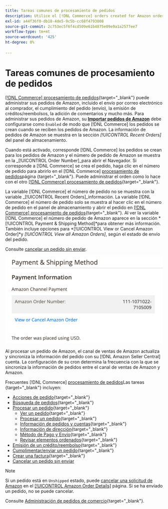 ```yaml
---
title: Tareas comunes de procesamiento de pedidos
description: Utilice el [!DNL Commerce] orders created for Amazon orders to manage order activity and processing in the [!UICONTROL Commerce] Administrador.
exl-id: a44f36f0-db18-4de5-9c5b-cc68f4793008
source-git-commit: 2c753ec5f6f4cd509e61b4875e09e9a1a2577ee7
workflow-type: tm+mt
source-wordcount: '425'
ht-degree: 0%

---
```


# Tareas comunes de procesamiento de pedidos

[[!DNL Commerce] procesamiento de pedidos](https://docs.magento.com/user-guide/sales/order-processing.html){target=&quot;_blank&quot;} puede administrar sus pedidos de Amazon, incluido el envío por correo electrónico al comprador, el cumplimiento del pedido (envío), la emisión de créditos/reembolsos, la adición de comentarios y mucho más. Para administrar sus pedidos de Amazon, su [**Importar pedidos de Amazon**](./order-settings.md) debe configurarse como `Enabled` de modo que [!DNL Commerce] los pedidos se crean cuando se reciben los pedidos de Amazon. La información de pedidos de Amazon se muestra en la sección *[!UICONTROL Recent Orders]* del panel de almacenamiento.

Cuando está activado, corresponde [!DNL Commerce] los pedidos se crean para los pedidos de Amazon y el número de pedido de Amazon se muestra en la _[!UICONTROL Order Number]_para abrir el Navegador. Si corresponde a [!DNL Commerce] se crea el pedido, haga clic en el número de pedido para abrirlo en el [!DNL Commerce] [procesamiento de pedidos](https://docs.magento.com/user-guide/sales/order-processing.html)página {target=&quot;_blank&quot;}. Puede administrar el orden como lo hace con el otro [[!DNL Commerce] procesamiento de pedidos](https://docs.magento.com/user-guide/sales/order-processing.html){target=&quot;_blank&quot;}.

La variable [!DNL Commerce] el número de pedido no se muestra con la variable _[!UICONTROL Recent Orders]_información. La variable [!DNL Commerce] el número de pedido solo se muestra al hacer clic en el número de pedido en el panel de almacenamiento y abrir el pedido en [[!DNL Commerce] procesamiento de pedidos](https://docs.magento.com/user-guide/sales/order-processing.html){target=&quot;_blank&quot;}. Al ver la variable [!DNL Commerce] el número de pedido de Amazon aparece en la sección *[!UICONTROL Payment & Shipping Method]*para obtener más información. También incluye opciones para *[!UICONTROL View or Cancel Amazon Order]*y *[!UICONTROL View all Amazon Orders]*, según el estado de envío del pedido.

Consulte [cancelar un pedido sin enviar](./cancel-unshipped-order.md).

![Información de pedido de Amazon en el orden de comercio](assets/amazon-order-number-payment-info.png)

Al procesar un pedido de Amazon, el canal de ventas de Amazon actualiza y sincroniza la información del pedido con su [!DNL Amazon Seller Central] cuenta. La configuración de su cron determina la frecuencia con la que se sincroniza la información de pedidos entre el canal de ventas de Amazon y Amazon.

Frecuentes [!DNL Commerce] [procesamiento de pedidos](https://docs.magento.com/user-guide/sales/order-processing.html)Las tareas {target=&quot;_blank&quot;} incluyen:

- [Acciones de pedido](https://docs.magento.com/user-guide/sales/order-actions.html){target=&quot;_blank&quot;}
- [Búsqueda de pedidos](https://docs.magento.com/user-guide/sales/orders-search.html){target=&quot;_blank&quot;}
- [Procesar un pedido](https://docs.magento.com/user-guide/sales/order-processing.html){target=&quot;_blank&quot;}
   - [Ver un pedido](https://docs.magento.com/user-guide/sales/order-processing.html#view-an-order){target=&quot;_blank&quot;}
   - [Procesar un pedido](https://docs.magento.com/user-guide/sales/order-processing.html#process-an-order){target=&quot;_blank&quot;}
   - [Información de pedidos y cuentas](https://docs.magento.com/user-guide/sales/order-processing.html#order-and-account-information){target=&quot;_blank&quot;}
   - [Información de dirección](https://docs.magento.com/user-guide/sales/order-processing.html#address-information){target=&quot;_blank&quot;}
   - [Método de Pago y Envío](https://docs.magento.com/user-guide/sales/order-processing.html#payment--shipping-method){target=&quot;_blank&quot;}
   - [Revisar elementos ordenados](https://docs.magento.com/user-guide/sales/order-processing.html#review-items-ordered){target=&quot;_blank&quot;}
- [Emisión de un crédito/reembolso](https://docs.magento.com/user-guide/sales/credit-memo-create.html){target=&quot;_blank&quot;}
- [Cumplimentar/enviar un pedido](https://docs.magento.com/user-guide/sales/shipments-create.html){target=&quot;_blank&quot;}
- [Crear una factura](https://docs.magento.com/user-guide/sales/invoice-create.html){target=&quot;_blank&quot;}
- [Cancelar un pedido sin enviar](./cancel-unshipped-order.md)

>[!NOTE]
>
>Si un pedido está en `Unshipped` estado, puede [cancelar una solicitud de Amazon](./cancel-unshipped-order.md) en el [[!UICONTROL Amazon Order Details]](./amazon-order-details.md) página. Si se ha enviado un pedido, no se puede cancelar.

Consulte [Administración de pedidos de comercio](https://docs.magento.com/user-guide/sales/order-management.html){target=&quot;_blank&quot;}.

